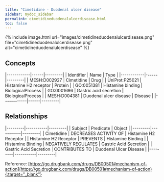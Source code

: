 ```yaml
---
title: "Cimetidine - Duodenal ulcer disease"
sidebar: mydoc_sidebar
permalink: cimetidineduodenalulcerdisease.html
toc: false 
---
```


{% include image.html url="images/cimetidineduodenalulcerdisease.png" file="cimetidineduodenalulcerdisease.png" alt="cimetidineduodenalulcerdisease" %}

## Concepts

|------------|------|---------|
| Identifier | Name | Type    |
|------------|------|---------|
| MESH:D002927 | Cimetidine | Drug |
| UniProt:P25021 | Histamine H2 receptor | Protein |
| GO:0051381 | Histamine binding | BiologicalProcess |
| GO:0001696 | Gastric acid secretion | BiologicalProcess |
| MESH:D004381 | Duodenal ulcer disease | Disease |
|------------|------|---------|

## Relationships

|---------|-----------|---------|
| Subject | Predicate | Object  |
|---------|-----------|---------|
| Cimetidine | DECREASES ACTIVITY OF | Histamine H2 Receptor |
| Histamine H2 Receptor | PREVENTS | Histamine Binding |
| Histamine Binding | NEGATIVELY REGULATES | Gastric Acid Secretion |
| Gastric Acid Secretion | CONTRIBUTES TO | Duodenal Ulcer Disease |
|---------|-----------|---------|

Reference: [https://go.drugbank.com/drugs/DB00501#mechanism-of-action](https://go.drugbank.com/drugs/DB00501#mechanism-of-action){:target="_blank"}